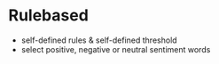 # Rulebased
- self-defined rules & self-defined threshold
- select positive, negative or neutral sentiment words
